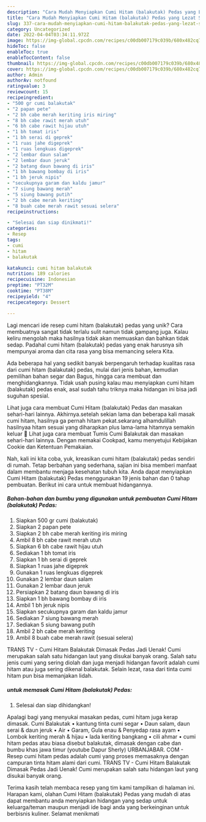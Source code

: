 ```yaml
---
description: "Cara Mudah Menyiapkan Cumi Hitam (balakutak) Pedas yang Lezat Sekali"
title: "Cara Mudah Menyiapkan Cumi Hitam (balakutak) Pedas yang Lezat Sekali"
slug: 337-cara-mudah-menyiapkan-cumi-hitam-balakutak-pedas-yang-lezat-sekali
category: Uncategorized
date: 2022-04-04T03:34:11.972Z
image: https://img-global.cpcdn.com/recipes/c00db007179c039b/680x482cq70/cumi-hitam-balakutak-pedas-foto-resep-utama.jpg
hideToc: false
enableToc: true
enableTocContent: false
thumbnail: https://img-global.cpcdn.com/recipes/c00db007179c039b/680x482cq70/cumi-hitam-balakutak-pedas-foto-resep-utama.jpg
cover: https://img-global.cpcdn.com/recipes/c00db007179c039b/680x482cq70/cumi-hitam-balakutak-pedas-foto-resep-utama.jpg
author: Admin
authorAv: notfound
ratingvalue: 3
reviewcount: 15
recipeingredient:
- "500 gr cumi balakutak"
- "2 papan pete"
- "2 bh cabe merah keriting iris miring"
- "8 bh cabe rawit merah utuh"
- "6 bh cabe rawit hijau utuh"
- "1 bh tomat iris"
- "1 bh serai di geprek"
- "1 ruas jahe digeprek"
- "1 ruas lengkuas digeprek"
- "2 lembar daun salam"
- "2 lembar daun jeruk"
- "2 batang daun bawang di iris"
- "1 bh bawang bombay di iris"
- "1 bh jeruk nipis"
- "secukupnya garam dan kaldu jamur"
- "7 siung bawang merah"
- "5 siung bawang putih"
- "2 bh cabe merah keriting"
- "8 buah cabe merah rawit sesuai selera"
recipeinstructions:

- "Selesai dan siap dinikmati!"
categories:
- Resep
tags:
- cumi
- hitam
- balakutak

katakunci: cumi hitam balakutak 
nutrition: 189 calories
recipecuisine: Indonesian
preptime: "PT32M"
cooktime: "PT38M"
recipeyield: "4"
recipecategory: Dessert

---
```





Lagi mencari ide resep cumi hitam (balakutak) pedas yang unik? Cara membuatnya sangat tidak terlalu sulit namun tidak gampang juga. Kalau keliru mengolah maka hasilnya tidak akan memuaskan dan bahkan tidak sedap. Padahal cumi hitam (balakutak) pedas yang enak harusnya sih mempunyai aroma dan cita rasa yang bisa memancing selera Kita.





Ada beberapa hal yang sedikit banyak berpengaruh terhadap kualitas rasa dari cumi hitam (balakutak) pedas, mulai dari jenis bahan, kemudian pemilihan bahan segar dan Bagus, hingga cara membuat dan menghidangkannya. Tidak usah pusing kalau mau menyiapkan cumi hitam (balakutak) pedas enak,      asal sudah tahu triknya maka hidangan ini bisa jadi suguhan spesial.














Lihat juga cara membuat Cumi Hitam (balakutak) Pedas dan masakan sehari-hari lainnya. Akhirnya.setelah sekian lama dan beberapa kali masak cumi hitam, hasilnya ga pernah hitam pekat.sekarang alhamdulillah hasilnyaa hitam sesuai yang diharapkan plus lama-lama hitamnya semakin keluar 🤩 Lihat juga cara membuat Tumis Cumi Balakutak dan masakan sehari-hari lainnya. Dengan memakai Cookpad, kamu menyetujui Kebijakan Cookie dan Ketentuan Pemakaian.






Nah, kali ini kita coba, yuk, kreasikan cumi hitam (balakutak) pedas sendiri di rumah. Tetap berbahan yang sederhana, sajian ini bisa memberi manfaat dalam membantu menjaga kesehatan tubuh kita. Anda dapat menyiapkan Cumi Hitam (balakutak) Pedas menggunakan 19 jenis bahan dan 0 tahap pembuatan. Berikut ini cara untuk membuat hidangannya.

<!--inarticleads1-->

##### Bahan-bahan dan bumbu yang digunakan untuk pembuatan Cumi Hitam (balakutak) Pedas:

1. Siapkan 500 gr cumi (balakutak)
1. Siapkan 2 papan pete
1. Siapkan 2 bh cabe merah keriting iris miring
1. Ambil 8 bh cabe rawit merah utuh
1. Siapkan 6 bh cabe rawit hijau utuh
1. Sediakan 1 bh tomat iris
1. Siapkan 1 bh serai di geprek
1. Siapkan 1 ruas jahe digeprek
1. Gunakan 1 ruas lengkuas digeprek
1. Gunakan 2 lembar daun salam
1. Gunakan 2 lembar daun jeruk
1. Persiapkan 2 batang daun bawang di iris
1. Siapkan 1 bh bawang bombay di iris
1. Ambil 1 bh jeruk nipis
1. Siapkan secukupnya garam dan kaldu jamur
1. Sediakan 7 siung bawang merah
1. Sediakan 5 siung bawang putih
1. Ambil 2 bh cabe merah keriting
1. Ambil 8 buah cabe merah rawit (sesuai selera)


TRANS TV - Cumi Hitam Balakutak Dimasak Pedas Jadi Uenak! Cumi merupakan salah satu hidangan laut yang disukai banyak orang. Salah satu jenis cumi yang sering diolah dan juga menjadi hidangan favorit adalah cumi hitam atau juga sering dikenal balakutak. Selain lezat, rasa dari tinta cumi hitam pun bisa memanjakan lidah. 

<!--inarticleads2-->

#####  untuk memasak Cumi Hitam (balakutak) Pedas:


1. Selesai dan siap dihidangkan!

Apalagi bagi yang menyukai masakan pedas, cumi hitam juga kerap dimasak. Cumi Balakutak • kantung tinta cumi segar • Daun salam, daun serai &amp; daun jeruk • Air • Garam, Gula enau &amp; Penyedap rasa ayam • Lombok keriting merah &amp; hijau • lada keriting bangkang • cili ahmar • cumi hitam pedas atau biasa disebut balakutak, dimasak dengan cabe dan bumbu khas jawa timur (youtube Dapur Sherly) URBANJABAR. COM - Resep cumi hitam pedas adalah cumi yang proses memasaknya dengan campuran tinta hitam alami dari cumi. TRANS TV - Cumi Hitam Balakutak Dimasak Pedas Jadi Uenak! Cumi merupakan salah satu hidangan laut yang disukai banyak orang. 

Terima kasih telah membaca resep yang tim kami tampilkan di halaman ini. Harapan kami, olahan Cumi Hitam (balakutak) Pedas yang mudah di atas dapat membantu anda menyiapkan hidangan yang sedap untuk keluarga/teman maupun menjadi ide bagi anda yang berkeinginan untuk berbisnis kuliner. Selamat menikmati
